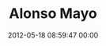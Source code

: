 ---
title: "Alonso Mayo"
date: 2012-05-18 08:59:47 00:00
permalink: /alonsomayo
twitter: "alonsomayo"
likes: [182,183]
id: 263
gravatar: "http://www.gravatar.com/avatar/9b3cb491046ad8165a38effa201d354d"
---